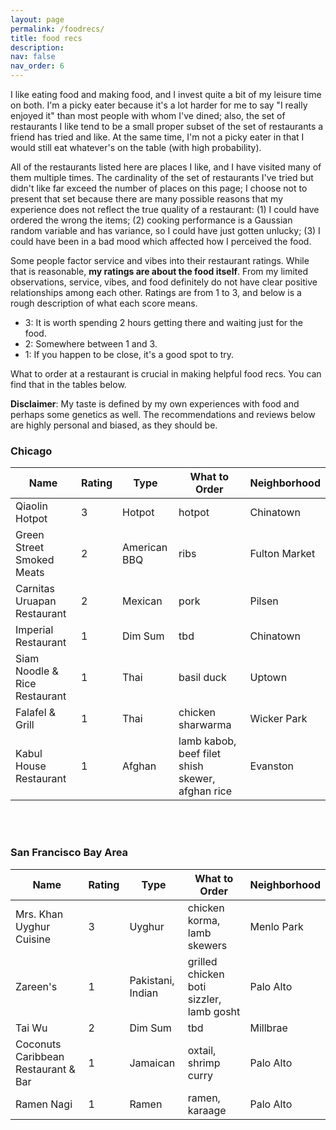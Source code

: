 ```yaml
---
layout: page
permalink: /foodrecs/
title: food recs
description:
nav: false
nav_order: 6
---
```


I like eating food and making food, and I invest quite a bit of my leisure time on both. I'm a picky eater because it's a lot harder for me to say "I really enjoyed it" than most people with whom I've dined; also, the set of restaurants I like tend to be a small proper subset of the set of restaurants a friend has tried and like. At the same time, I'm not a picky eater in that I would still eat whatever's on the table (with high probability).

All of the restaurants listed here are places I like, and I have visited many of them multiple times. The cardinality of the set of restaurants I've tried but didn't like far exceed the number of places on this page; I choose not to present that set because there are many possible reasons that my experience does not reflect the true quality of a restaurant: (1) I could have ordered the wrong the items; (2) cooking performance is a Gaussian random variable and has variance, so I could have just gotten unlucky; (3) I could have been in a bad mood which affected how I perceived the food.

Some people factor service and vibes into their restaurant ratings. While that is reasonable, **my ratings are about the food itself**. From my limited observations, service, vibes, and food definitely do not have clear positive relationships among each other. Ratings are from 1 to 3, and below is a rough description of what each score means.

- 3: It is worth spending 2 hours getting there and waiting just for the food.
- 2: Somewhere between 1 and 3.
- 1: If you happen to be close, it's a good spot to try.

What to order at a restaurant is crucial in making helpful food recs. You can find that in the tables below.

**Disclaimer**: My taste is defined by my own experiences with food and perhaps some genetics as well. The recommendations and reviews below are highly personal and biased, as they should be.

### **Chicago**

| Name                          | Rating | Type         | What to Order                                    | Neighborhood  |
| ----------------------------- | ------ | ------------ | ------------------------------------------------ | ------------- |
| Qiaolin Hotpot                | 3      | Hotpot       | hotpot                                           | Chinatown     |
| Green Street Smoked Meats     | 2      | American BBQ | ribs                                             | Fulton Market |
| Carnitas Uruapan Restaurant   | 2      | Mexican      | pork                                             | Pilsen        |
| Imperial Restaurant           | 1      | Dim Sum      | tbd                                              | Chinatown     |
| Siam Noodle & Rice Restaurant | 1      | Thai         | basil duck                                       | Uptown        |
| Falafel & Grill               | 1      | Thai         | chicken sharwarma                                | Wicker Park   |
| Kabul House Restaurant        | 1      | Afghan       | lamb kabob, beef filet shish skewer, afghan rice | Evanston      |

<br/><br/>

### **San Francisco Bay Area**

| Name                                | Rating | Type              | What to Order                            | Neighborhood |
| ----------------------------------- | ------ | ----------------- | ---------------------------------------- | ------------ |
| Mrs. Khan Uyghur Cuisine            | 3      | Uyghur            | chicken korma, lamb skewers              | Menlo Park   |
| Zareen's                            | 1      | Pakistani, Indian | grilled chicken boti sizzler, lamb gosht | Palo Alto    |
| Tai Wu                              | 2      | Dim Sum           | tbd                                      | Millbrae     |
| Coconuts Caribbean Restaurant & Bar | 1      | Jamaican          | oxtail, shrimp curry                     | Palo Alto    |
| Ramen Nagi                          | 1      | Ramen             | ramen, karaage                           | Palo Alto    |

<br/><br/>

<!-- For now, this page is assumed to be a static description of your courses. You can convert it to a collection similar to `_projects/` so that you can have a dedicated page for each course.

Organize your courses by years, topics, or universities, however you like! -->
